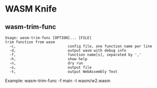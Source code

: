 # WASM Knife

## wasm-trim-func

	Usage: wasm-trim-func [OPTION]... [FILE]
	trim function from wasm
	  -c,                        config file, one function name per line
	  -d,                        output wasm with debug info
	  -f,                        function name[s], separated by ','
	  -h,                        show help
	  -n,                        dry run
	  -o,                        output file
	  -t,                        output WebAssembly Text

Example:
	wasm-trim-func -f main -t wasm/w2.wasm
